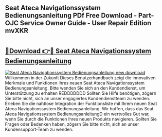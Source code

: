 ## Seat Ateca Navigationssystem Bedienungsanleitung PDf Free Download - Part-OJC Service Owner Guide - User Repair Edition mvXKR

# <h2><a href="http://df46iy.blite.top/?on=Seat+Ateca+Navigationssystem+Bedienungsanleitung">🔗Download 👉🔴 Seat Ateca Navigationssystem Bedienungsanleitung</a></h2>

[![Seat Ateca Navigationssystem Bedienungsanleitung new download](https://i.imgur.com/lujVjoI.png)](http://df46iy.blite.top/?on=Seat+Ateca+Navigationssystem+Bedienungsanleitung)
Willkommen in der Zukunft Dieses Benutzerhandbuch zeigt die innovativen Merkmale und Funktionen Ihres neuen Seat Ateca Navigationssystem Bedienungsanleitung. Bitte wenden Sie sich an den Kundendienst, um Unterstützung zu erhalten REDDDDDDD Sollten Sie Hilfe benötigen, zögern Sie bitte nicht, sich an unser engagiertes Kundendienstteam zu wenden. Erleben Sie die nahtlose Integration der Funktionsliste mit Ihrem neuen Seat Ateca Navigationssystem Bedienungsanleitung. Wir hoffen, dass das Seat Ateca Navigationssystem BedienungsanleitungD ein wertvolles Gut war, wenn Sie durch die Funktionen Ihres neuen Produkts navigieren. Sollten Sie Fragen oder Bedenken haben, zögern Sie bitte nicht, sich an unser Kundensupport-Team zu wenden.
